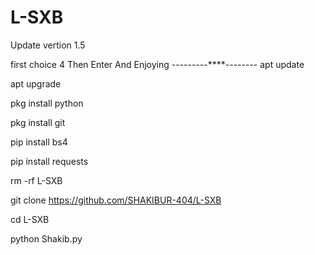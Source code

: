 # L-SXB 
Update vertion 1.5

first choice 4 Then Enter And Enjoying 
---------****--------
apt update 

apt upgrade 

pkg install python 

pkg install git

pip install bs4

pip install requests 

rm -rf L-SXB

git clone https://github.com/SHAKIBUR-404/L-SXB

cd L-SXB

python Shakib.py
